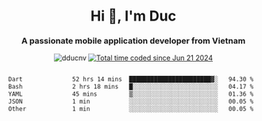 <h1 align="center">
  Hi 👋, I'm  Duc</h1>
<h3 align="center">A passionate mobile application developer from Vietnam</h3>  
  
<p align="center"> <img src="https://komarev.com/ghpvc/?username=dducnv&label=Profile%20views&color=0e75b6&style=flat" alt="dducnv" /> 
<a href="https://wakatime.com/@4d2a2cd9-1bcb-4dd1-84a4-dce128a35137"><img src="https://wakatime.com/badge/user/4d2a2cd9-1bcb-4dd1-84a4-dce128a35137.svg" alt="Total time coded since Jun 21 2024" /></a>
</p>  

<div style="width: 100vw; overflow-x: auto; flex:center">
  <!--START_SECTION:waka-->

```txt
Dart              52 hrs 14 mins  ███████████████████████▓░   94.30 %
Bash              2 hrs 18 mins   █░░░░░░░░░░░░░░░░░░░░░░░░   04.17 %
YAML              45 mins         ▒░░░░░░░░░░░░░░░░░░░░░░░░   01.36 %
JSON              1 min           ░░░░░░░░░░░░░░░░░░░░░░░░░   00.05 %
Other             1 min           ░░░░░░░░░░░░░░░░░░░░░░░░░   00.05 %
```

<!--END_SECTION:waka-->
</div>




  
